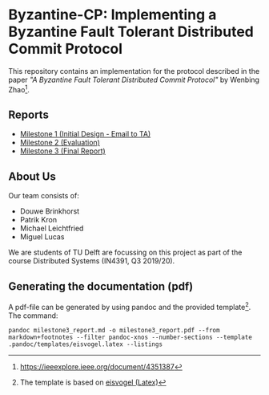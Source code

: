 # Byzantine-CP: Implementing a Byzantine Fault Tolerant Distributed Commit Protocol

This repository contains an implementation for the protocol described in the paper *"A Byzantine Fault Tolerant Distributed Commit Protocol"* by Wenbing Zhao[^1].

[^1]: https://ieeexplore.ieee.org/document/4351387

## Reports

- [Milestone 1 (Initial Design - Email to TA)](docs/milestone1_email.md)
- [Milestone 2 (Evaluation)](docs/milestone2_report.md)
- [Milestone 3 (Final Report)](docs/milestone3_report.md)

## About Us

Our team consists of:

- Douwe Brinkhorst
- Patrik Kron
- Michael Leichtfried
- Miguel Lucas

We are students of TU Delft are focussing on this project as part of the course Distributed Systems (IN4391, Q3 2019/20).

## Generating the documentation (pdf)

A pdf-file can be generated by using pandoc and the provided template[^2]. The command:

    pandoc milestone3_report.md -o milestone3_report.pdf --from markdown+footnotes --filter pandoc-xnos --number-sections --template .pandoc/templates/eisvogel.latex --listings

[^2]: The template is based on [eisvogel (Latex)](https://github.com/Wandmalfarbe/pandoc-latex-template)
